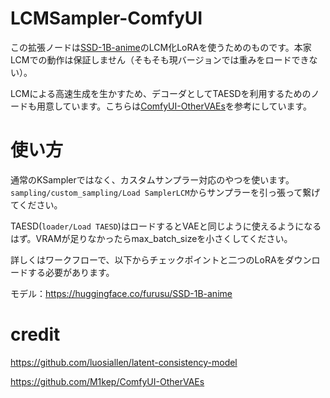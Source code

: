 # LCMSampler-ComfyUI

この拡張ノードは[SSD-1B-anime](https://huggingface.co/furusu/SSD-1B-anime)のLCM化LoRAを使うためのものです。本家LCMでの動作は保証しません（そもそも現バージョンでは重みをロードできない）。

LCMによる高速生成を生かすため、デコーダとしてTAESDを利用するためのノードも用意しています。こちらは[ComfyUI-OtherVAEs](https://github.com/M1kep/ComfyUI-OtherVAEs)を参考にしています。

# 使い方
通常のKSamplerではなく、カスタムサンプラー対応のやつを使います。`sampling/custom_sampling/Load SamplerLCM`からサンプラーを引っ張って繋げてください。

TAESD(`loader/Load TAESD`)はロードするとVAEと同じように使えるようになるはず。VRAMが足りなかったらmax_batch_sizeを小さくしてください。

詳しくはワークフローで、以下からチェックポイントと二つのLoRAをダウンロードする必要があります。

モデル：https://huggingface.co/furusu/SSD-1B-anime

# credit
https://github.com/luosiallen/latent-consistency-model

https://github.com/M1kep/ComfyUI-OtherVAEs
